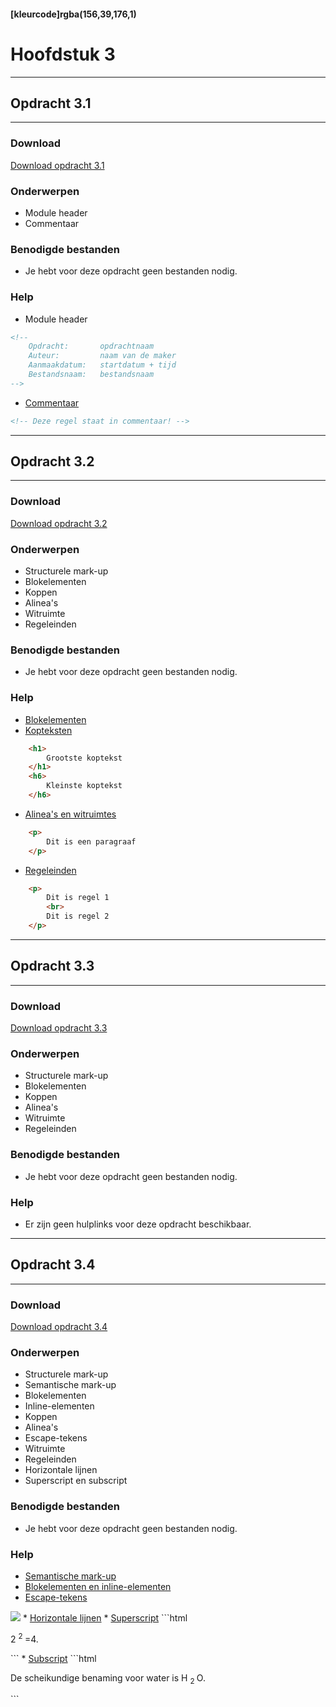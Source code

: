 #### [kleurcode]rgba(156,39,176,1)

# Hoofdstuk 3

---
## Opdracht 3.1
---

### Download
<a href="https://elo.kw1c.nl/CMS/Studie/811%20ICT-Academie/811%20VakkenInhoud/%5BB.14%20HTM%5D%20HTMLCSS/Productie/02.%20Opdrachten/Hoofdstuk%203/Opdracht%203.1.pdf" target="_blank">Download opdracht 3.1</a>

### Onderwerpen
*   Module header
*   Commentaar 

### Benodigde bestanden
*   Je hebt voor deze opdracht geen bestanden nodig.

### Help
*   Module header
```html
<!--
    Opdracht:       opdrachtnaam
    Auteur:         naam van de maker
    Aanmaakdatum:   startdatum + tijd
    Bestandsnaam:   bestandsnaam
-->
```
*   <a href="http://www.w3schools.com/html/html_comments.asp" target="_blank">Commentaar </a> 
```html
<!-- Deze regel staat in commentaar! -->
```

---
## Opdracht 3.2
---

### Download
<a href="https://elo.kw1c.nl/CMS/Studie/811%20ICT-Academie/811%20VakkenInhoud/%5BB.14%20HTM%5D%20HTMLCSS/Productie/02.%20Opdrachten/Hoofdstuk%203/Opdracht%203.2.pdf" target="_blank">Download opdracht 3.2</a>

### Onderwerpen
*   Structurele mark-up
*   Blokelementen
*   Koppen
*   Alinea's
*   Witruimte
*   Regeleinden

### Benodigde bestanden
*   Je hebt voor deze opdracht geen bestanden nodig.

### Help
*   <a href="http://www.w3schools.com/html/html_blocks.asp" target="_blank">Blokelementen </a> 
*   <a href="http://www.w3schools.com/html/html_headings.asp" target="_blank">Kopteksten </a> 
```html
    <h1>
        Grootste koptekst
    </h1>
    <h6>
        Kleinste koptekst
    </h6>
```
*   <a href="http://www.w3schools.com/html/html_paragraphs.asp" target="_blank">Alinea's en witruimtes</a> 
```html
    <p>
        Dit is een paragraaf
    </p>
```
*   <a href="http://www.w3schools.com/tags/tag_br.asp" target="_blank">Regeleinden</a> 
```html
    <p>
        Dit is regel 1
        <br>
        Dit is regel 2
    </p>
```

---
## Opdracht 3.3
---

### Download
<a href="https://elo.kw1c.nl/CMS/Studie/811%20ICT-Academie/811%20VakkenInhoud/%5BB.14%20HTM%5D%20HTMLCSS/Productie/02.%20Opdrachten/Hoofdstuk%203/Opdracht%203.3.pdf" target="_blank">Download opdracht 3.3</a>

### Onderwerpen
*   Structurele mark-up
*   Blokelementen
*   Koppen
*   Alinea's
*   Witruimte
*   Regeleinden

### Benodigde bestanden
*   Je hebt voor deze opdracht geen bestanden nodig.

### Help
*   Er zijn geen hulplinks voor deze opdracht beschikbaar.

---
## Opdracht 3.4
---

### Download
<a href="https://elo.kw1c.nl/CMS/Studie/811%20ICT-Academie/811%20VakkenInhoud/%5BB.14%20HTM%5D%20HTMLCSS/Productie/02.%20Opdrachten/Hoofdstuk%203/Opdracht%203.4.pdf" target="_blank">Download opdracht 3.4</a>

### Onderwerpen
*   Structurele mark-up
*   Semantische mark-up
*   Blokelementen
*   Inline-elementen
*   Koppen
*   Alinea's
*   Escape-tekens
*   Witruimte
*   Regeleinden
*   Horizontale lijnen
*   Superscript en subscript

### Benodigde bestanden
*   Je hebt voor deze opdracht geen bestanden nodig.

### Help
*   <a href="http://www.w3schools.com/html/html_blocks.asp" target="_blank">Semantische mark-up</a>
*   <a href="http://www.w3schools.com/html/html_blocks.asp" target="_blank">Blokelementen en inline-elementen</a> 
*   <a href="http://htmlandcssbook.com/extras/html-escape-codes/" target="_blank">Escape-tekens</a> 
<img src="https://elo.kw1c.nl/CMS/Studie/811%20ICT-Academie/811%20VakkenInhoud/%5BB.14%20HTM%5D%20HTMLCSS/Productie/02.%20Opdrachten/Hoofdstuk%203/Resources/Entiteiten.png">
*   <a href="http://www.w3schools.com/html/html_blocks.asp" target="_blank">Horizontale lijnen</a> 
*   <a href="http://www.w3schools.com/tags/tag_sup.asp" target="_blank">Superscript</a> 
```html
    <p>
        2
        <sup>
            2
        </sup>
        =4.
    </p>
```
*   <a href="http://www.w3schools.com/tags/tag_sub.asp" target="_blank">Subscript</a> 
```html
    <p>
        De scheikundige benaming voor water is H
        <sub>
            2
        </sub>
        O.
    </p>
```